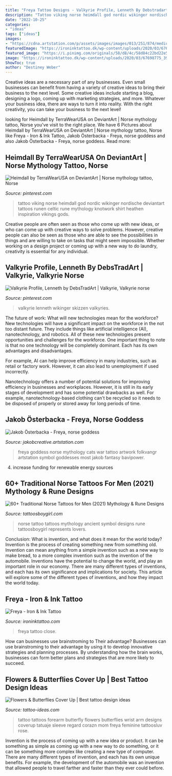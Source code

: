 ```yaml
---
title: "Freya Tattoo Designs - Valkyrie Profile, Lenneth By Debstradart"
description: "Tattoo viking norse heimdall god nordic wikinger nordische deviantart tattoos runen celtic rune mythology knotwork shirt heathen inspiration vikings gods"
date: "2022-10-25"
categories:
- "ideas"
tags: ["ideas"]
images:
- "https://cdna.artstation.com/p/assets/images/images/013/251/874/medium/jakob-osterbacka-asset.jpg?1538749651"
featuredImage: "https://ironinktattoo.dk/wp-content/uploads/2020/03/67698775_393234567999079_5392853035978311827_n-819x1024.jpg"
featured_image: "https://i.pinimg.com/originals/58/d8/4c/58d84c22bd22e5cc42d7a535c43af43c.jpg"
image: "https://ironinktattoo.dk/wp-content/uploads/2020/03/67698775_393234567999079_5392853035978311827_n-819x1024.jpg"
ShowToc: true
author: "Destiney Weber"
---
```



Creative ideas are a necessary part of any businesses. Even small businesses can benefit from having a variety of creative ideas to bring their business to the next level. Some creative ideas include starting a blog, designing a logo, coming up with marketing strategies, and more. Whatever your business idea, there are ways to turn it into reality. With the right creativity, you can take your business to the next level!

	

		
looking for Heimdall by TerraWearUSA on DeviantArt | Norse mythology tattoo, Norse you've visit to the right place. We have 6 Pictures about Heimdall by TerraWearUSA on DeviantArt | Norse mythology tattoo, Norse like Freya - Iron &amp; Ink Tattoo, Jakob Österbacka - Freya, norse goddess and also Jakob Österbacka - Freya, norse goddess. Read more:
		
    
## Heimdall By TerraWearUSA On DeviantArt | Norse Mythology Tattoo, Norse

<img loading=lazy src="https://i.pinimg.com/originals/e6/12/76/e612761a4696dd078d70e681263a7984.jpg" onerror="this.onerror=null;this.src='https://tse3.mm.bing.net/th?id=OIP.WBSCs890P-2hqmqcCJ_vuQHaKK&amp;pid=15.1';" alt="Heimdall by TerraWearUSA on DeviantArt | Norse mythology tattoo, Norse">

_Source: pinterest.com_

>tattoo viking norse heimdall god nordic wikinger nordische deviantart tattoos runen celtic rune mythology knotwork shirt heathen inspiration vikings gods. 

	

Creative people are often seen as those who come up with new ideas, or who can come up with creative ways to solve problems. However, creative people can also be seen as those who are able to see the possibilities in things and are willing to take on tasks that might seem impossible. Whether working on a design project or coming up with a new way to do laundry, creativity is essential for any individual.

    
## Valkyrie Profile, Lenneth By DebsTradArt | Valkyrie, Valkyrie Norse

<img loading=lazy src="https://i.pinimg.com/originals/58/d8/4c/58d84c22bd22e5cc42d7a535c43af43c.jpg" onerror="this.onerror=null;this.src='https://tse2.mm.bing.net/th?id=OIP.W5AODJINzk2jYHrzAs_wlQHaKh&amp;pid=15.1';" alt="Valkyrie Profile, Lenneth by DebsTradArt | Valkyrie, Valkyrie norse">

_Source: pinterest.com_

>valkyrie lenneth wikinger skizzen valkyries. 

	

The future of work: What will new technologies mean for the workforce?
New technologies will have a significant impact on the workforce in the not too distant future. They include things like artificial intelligence (AI), nanotechnology, and robotics. All of these new technologies present opportunities and challenges for the workforce. 
One important thing to note is that no one technology will be completely dominant. Each has its own advantages and disadvantages. 

For example, AI can help improve efficiency in many industries, such as retail or factory work. However, it can also lead to unemployment if used incorrectly. 

Nanotechnology offers a number of potential solutions for improving efficiency in businesses and workplaces. However, it is still in its early stages of development and has some potential drawbacks as well. For example, nanotechnology-based clothing can't be recycled so it needs to be disposed of properly or stored away for long periods of time.

    
## Jakob Österbacka - Freya, Norse Goddess

<img loading=lazy src="https://cdna.artstation.com/p/assets/images/images/013/251/874/medium/jakob-osterbacka-asset.jpg?1538749651" onerror="this.onerror=null;this.src='https://tse4.mm.bing.net/th?id=OIP.VcqZWO8xai96GJ1sWOa7EgHaIq&amp;pid=15.1';" alt="Jakob Österbacka - Freya, norse goddess">

_Source: jakobcreative.artstation.com_

>freya goddess norse mythology cats war tattoo artwork folkvangr artstation symbol goddesses most jakob fantasy bavipower. 

	

4. increase funding for renewable energy sources

    
## 60+ Traditional Norse Tattoos For Men (2021) Mythology &amp; Rune Designs

<img loading=lazy src="https://cdn.tattoosboygirl.com/wp-content/uploads/2019/04/Norse-tattoo-55.jpg" onerror="this.onerror=null;this.src='https://tse1.mm.bing.net/th?id=OIP.1q7TQMaEo_wUQmomfB_OgwHaHj&amp;pid=15.1';" alt="60+ Traditional Norse Tattoos for Men (2021) Mythology &amp; Rune Designs">

_Source: tattoosboygirl.com_

>norse tattoo tattoos mythology ancient symbol designs rune tattoosboygirl represents lovers. 

	

Conclusion: What is invention, and what does it mean for the world today?
Invention is the process of creating something new from something old. Invention can mean anything from a simple invention such as a new way to make bread, to a more complex invention such as the invention of the automobile. Inventions have the potential to change the world, and play an important role in our economy. There are many different types of inventions, and each has its own significance and implications for society. This article will explore some of the different types of inventions, and how they impact the world today.

    
## Freya - Iron &amp; Ink Tattoo

<img loading=lazy src="https://ironinktattoo.dk/wp-content/uploads/2020/03/67698775_393234567999079_5392853035978311827_n-819x1024.jpg" onerror="this.onerror=null;this.src='https://tse2.mm.bing.net/th?id=OIP.IHvi9Mg4d7YJASTx_oLOGgHaJQ&amp;pid=15.1';" alt="Freya - Iron &amp; Ink Tattoo">

_Source: ironinktattoo.com_

>freya tattoo close. 

	

How can businesses use brainstroming to Their advantage?
Businesses can use brainstroming to their advantage by using it to develop innovative strategies and planning processes. By understanding how the brain works, businesses can form better plans and strategies that are more likely to succeed.

    
## Flowers &amp; Butterflies Cover Up | Best Tattoo Design Ideas

<img loading=lazy src="https://tattoo-ideas.com/wp-content/uploads/2015/06/Butterfly-Flowers-Cover-Up.jpg" onerror="this.onerror=null;this.src='https://tse1.mm.bing.net/th?id=OIP.SYpitCUZmFqXGA19X5iArwHaIh&amp;pid=15.1';" alt="Flowers &amp; Butterflies Cover Up | Best tattoo design ideas">

_Source: tattoo-ideas.com_

>tattoo tattoos forearm butterfly flowers butterflies wrist arm designs coverup tatuaje sleeve regard corazn mom freya feminine tattoosluv rose. 

	

Invention is the process of coming up with a new idea or product. It can be something as simple as coming up with a new way to do something, or it can be something more complex like creating a new type of computer. There are many different types of invention, and each has its own unique benefits. For example, the development of the automobile was an invention that allowed people to travel farther and faster than they ever could before.

